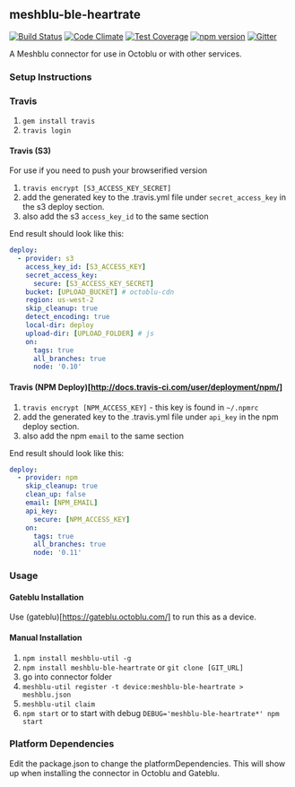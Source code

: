 ## meshblu-ble-heartrate

[![Build Status](https://travis-ci.org/octoblu/meshblu-ble-heartrate.svg?branch=master)](https://travis-ci.org/octoblu/meshblu-ble-heartrate)
[![Code Climate](https://codeclimate.com/github/octoblu/meshblu-ble-heartrate/badges/gpa.svg)](https://codeclimate.com/github/octoblu/meshblu-ble-heartrate)
[![Test Coverage](https://codeclimate.com/github/octoblu/meshblu-ble-heartrate/badges/coverage.svg)](https://codeclimate.com/github/octoblu/meshblu-ble-heartrate)
[![npm version](https://badge.fury.io/js/meshblu-ble-heartrate.svg)](http://badge.fury.io/js/meshblu-ble-heartrate)
[![Gitter](https://badges.gitter.im/octoblu/help.svg)](https://gitter.im/octoblu/help)

A Meshblu connector for use in Octoblu or with other services.

### Setup Instructions

### Travis

1. `gem install travis`
1. `travis login`

#### Travis (S3)

For use if you need to push your browserified version

1. `travis encrypt [S3_ACCESS_KEY_SECRET]`
1. add the generated key to the .travis.yml file under `secret_access_key` in the s3 deploy section.
1. also add the s3 `access_key_id` to the same section

End result should look like this:

```yml
deploy:
  - provider: s3
    access_key_id: [S3_ACCESS_KEY]
    secret_access_key:
      secure: [S3_ACCESS_KEY_SECRET]
    bucket: [UPLOAD_BUCKET] # octoblu-cdn
    region: us-west-2
    skip_cleanup: true
    detect_encoding: true
    local-dir: deploy
    upload-dir: [UPLOAD_FOLDER] # js
    on:
      tags: true
      all_branches: true
      node: '0.10'
```

#### Travis (NPM Deploy)[http://docs.travis-ci.com/user/deployment/npm/]

1. `travis encrypt [NPM_ACCESS_KEY]` - this key is found in `~/.npmrc`
1. add the generated key to the .travis.yml file under `api_key` in the npm deploy section.
1. also add the npm `email` to the same section

End result should look like this:

```yml
deploy:
  - provider: npm
    skip_cleanup: true
    clean_up: false
    email: [NPM_EMAIL]
    api_key:
      secure: [NPM_ACCESS_KEY]
    on:
      tags: true
      all_branches: true
      node: '0.11'
```

### Usage

#### Gateblu Installation

Use (gateblu)[https://gateblu.octoblu.com/] to run this as a device.

#### Manual Installation

1. `npm install meshblu-util -g`
1. `npm install meshblu-ble-heartrate` or `git clone [GIT_URL]`
1. go into connector folder
1. `meshblu-util register -t device:meshblu-ble-heartrate > meshblu.json`
1. `meshblu-util claim`
1. `npm start` or to start with debug `DEBUG='meshblu-ble-heartrate*' npm start`


### Platform Dependencies

Edit the package.json to change the platformDependencies. This will show up when installing the connector in Octoblu and Gateblu.
